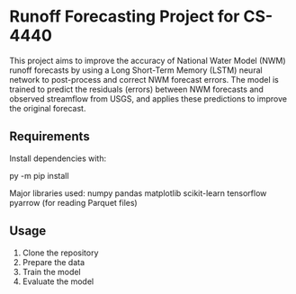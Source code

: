 # Runoff Forecasting Project for CS-4440

This project aims to improve the accuracy of National Water Model (NWM) runoff forecasts by using a Long Short-Term Memory (LSTM) neural network to post-process and correct NWM forecast errors. The model is trained to predict the residuals (errors) between NWM forecasts and observed streamflow from USGS, and applies these predictions to improve the original forecast.

## Requirements

Install dependencies with:

py -m pip install <library>

Major libraries used:
    numpy
    pandas
    matplotlib
    scikit-learn
    tensorflow
    pyarrow (for reading Parquet files)

## Usage

1. Clone the repository
2. Prepare the data
3. Train the model
4. Evaluate the model
